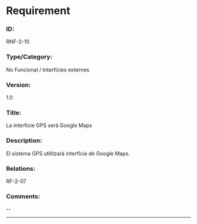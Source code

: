 # Requirement

### ID:
RNF-2-10

### Type/Category:
No Funcional / Interfícies externes

### Version:
1.0

### Title:
La interficie GPS serà Google Maps

### Description:
El sistema GPS utilitzarà interfície de Google Maps.

### Relations:
RF-2-07

### Comments:
--

---